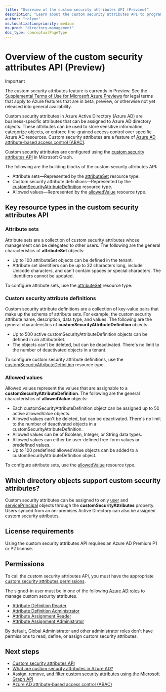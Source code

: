 ```yaml
---
title: "Overview of the custom security attributes API (Preview)"
description: "Learn about the custom security attributes API to programmatically define and assign your own business-specific attributes to Azure AD objects."
author: "rolyon"
ms.localizationpriority: medium
ms.prod: "directory-management"
doc_type: conceptualPageType
---
```


# Overview of the custom security attributes API (Preview)

> [!IMPORTANT]
> The custom security attributes feature is currently in Preview. See the [Supplemental Terms of Use for Microsoft Azure Previews](https://azure.microsoft.com/support/legal/preview-supplemental-terms/) for legal terms that apply to Azure features that are in beta, preview, or otherwise not yet released into general availability.

Custom security attributes in Azure Active Directory (Azure AD) are business-specific attributes that can be assigned to Azure AD directory objects. These attributes can be used to store sensitive information, categorize objects, or enforce fine-grained access control over specific Azure AD resources. Custom security attributes are a feature of [Azure AD attribute-based access control (ABAC)]().

Custom security attributes are configured using the [custom security attributes API](/graph/api/resources/customsecurityattributedefinition) in Microsoft Graph.

The following are the building blocks of the custom security attributes API:
+ Attribute sets—Represented by the [attributeSet](attributeset.md) resource type.
+ Custom security attribute definitions—Represented by the [customSecurityAttributeDefinition](customsecurityattributedefinition.md) resource type.
+ Allowed values—Represented by the [allowedValue](allowedvalue.md) resource type.

## Key resource types in the custom security attributes API

### Attribute sets

Attribute sets are a collection of custom security attributes whose management can be delegated to other users. The following are the general characteristics of **attributeSet** objects:

+ Up to 100 attributeSet objects can be defined in the tenant.
+ Attribute set identifiers can be up to 32 characters long, include Unicode characters, and can't contain spaces or special characters. The identifiers cannot be updated.

To configure attribute sets, use the [attributeSet](attributeset.md) resource type.
 
### Custom security attribute definitions

Custom security attribute definitions are a collection of key-value pairs that make up the schema of attribute sets. For example, the custom security attribute name, description, data type, and values. The following are the general characteristics of **customSecurityAttributeDefinition** objects:

+ Up to 500 active customSecurityAttributeDefinition objects can be defined in an attributeSet.
+ The objects can't be deleted, but can be deactivated. There's no limit to the number of deactivated objects in a tenant.

To configure custom security attribute definitions, use the [customSecurityAttributeDefinition](customsecurityattributedefinition.md) resource type.

### Allowed values

Allowed values represent the values that are assignable to a **customSecurityAttributeDefinition**. The following are the general characteristics of **allowedValue** objects:

+ Each customSecurityAttributeDefinition object can be assigned up to 50 active allowedValue objects.
+ Allowed values can't be deleted, but can be deactivated. There's no limit to the number of deactivated objects in a customSecurityAttributeDefinition.
+ Allowed values can be of Boolean, Integer, or String data types.
+ Allowed values can either be user-defined free-form values or predefined values.
+ Up to 100 predefined allowedValue objects can be added to a customSecurityAttributeDefinition object.

To configure attribute sets, use the [allowedValue](allowedvalue.md) resource type.

## Which directory objects support custom security attributes?

Custom security attributes can be assigned to only [user](user.md) and [servicePrincipal](serviceprincipal.md) objects through the **customSecurityAttributes** property. Users synced from an on-premises Active Directory can also be assigned custom security attributes.

## License requirements

Using the custom security attributes API requires an Azure AD Premium P1 or P2 license.

## Permissions

To call the custom security attributes API, you must have the appropriate [custom security attributes permissions](/graph/permissions-reference#custom-security-attributes-permissions).

The signed-in user must be in one of the following [Azure AD roles](/azure/active-directory/roles/permissions-reference) to manage custom security attributes.

+ [Attribute Definition Reader](/azure/active-directory/roles/permissions-reference#attribute-definition-reader)
+ [Attribute Definition Administrator](/azure/active-directory/roles/permissions-reference#attribute-definition-administrator)
+ [Attribute Assignment Reader](/azure/active-directory/roles/permissions-reference#attribute-assignment-reader)
+ [Attribute Assignment Administrator](/azure/active-directory/roles/permissions-reference#attribute-assignment-administrator)

By default, Global Administrator and other administrator roles don't have permissions to read, define, or assign custom security attributes.

## Next steps

+ [Custom security attributes API](/graph/api/resources/customsecurityattributedefinition)
+ [What are custom security attributes in Azure AD?](/azure/active-directory/fundamentals/custom-security-attributes-overview)
+ [Assign, remove, and filter custom security attributes using the Microsoft Graph API](/graph/howto-customsecurityattributes)
+ [Azure AD attribute-based access control (ABAC)]()